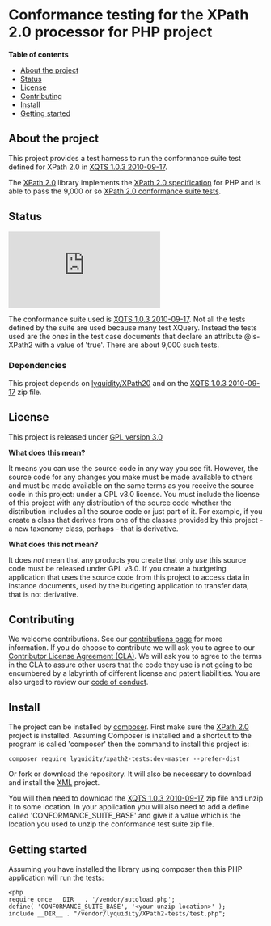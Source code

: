 # Conformance testing for the XPath 2.0 processor for PHP project

**Table of contents**
* [About the project](#about-the-project)
* [Status](#status)
* [License](#license)
* [Contributing](#contributing)
* [Install](#install)
* [Getting started](#getting-started)

## About the project

This project provides a test harness to run the conformance suite test defined for XPath 2.0 in [XQTS 1.0.3 2010-09-17](https://dev.w3.org/2006/xquery-test-suite/PublicPagesStagingArea/XQTS_1_0_3.zip).

The [XPath 2.0](https://github.com/bseddon/XPath20) library implements the [XPath 2.0 specification](https://www.w3.org/TR/xpath20/) for PHP and 
is able to pass the 9,000 or so [XPath 2.0 conformance suite tests](https://dev.w3.org/2006/xquery-test-suite/PublicPagesStagingArea/).

## Status

![XPath 2.0 conformance](https://www.xbrlquery.com/tests/status.php?test=conformance_xpath20&x=y "XPath 2.0 conformance suite tests")

The conformance suite used is [XQTS 1.0.3 2010-09-17](https://dev.w3.org/2006/xquery-test-suite/PublicPagesStagingArea/XQTS_1_0_3.zip).  Not
all the tests defined by the suite are used because many test XQuery.  Instead the tests used are the ones in the test case documents that
declare an attribute @is-XPath2 with a value of 'true'.  There are about 9,000 such tests.

### Dependencies

This project depends on [lyquidity/XPath20](https://github.com/bseddon/XPath20) and on 
the [XQTS 1.0.3 2010-09-17](https://dev.w3.org/2006/xquery-test-suite/PublicPagesStagingArea/XQTS_1_0_3.zip) zip file.

## License

This project is released under [GPL version 3.0](LICENCE)

**What does this mean?**

It means you can use the source code in any way you see fit.  However, the source code for any changes you make must be made available to others and must be made
available on the same terms as you receive the source code in this project: under a GPL v3.0 license.  You must include the license of this project with any
distribution of the source code whether the distribution includes all the source code or just part of it.  For example, if you create a class that derives 
from one of the classes provided by this project - a new taxonomy class, perhaps - that is derivative.

**What does this not mean?**

It does *not* mean that any products you create that only *use* this source code must be released under GPL v3.0.  If you create a budgeting application that uses
the source code from this project to access data in instance documents, used by the budgeting application to transfer data, that is not derivative. 

## Contributing

We welcome contributions.  See our [contributions page](https://gist.github.com/bseddon/cfe04753192087c82766bee583f519aa) for more information.  If you do choose
to contribute we will ask you to agree to our [Contributor License Agreement (CLA)](https://gist.github.com/bseddon/cfe04753192087c82766bee583f519aa).  We will 
ask you to agree to the terms in the CLA to assure other users that the code they use is not going to be encumbered by a labyrinth of different license and patent 
liabilities.  You are also urged to review our [code of conduct](CODE_OF_CONDUCT.md).

## Install

The project can be installed by [composer](https://getcomposer.org/).  First make sure the [XPath 2.0](https;//github.com/bseddon/XPath20) project is installed.
Assuming Composer is installed and a shortcut to the program is called 'composer' then the command to install this project is:

```
composer require lyquidity/xpath2-tests:dev-master --prefer-dist
```

Or fork or download the repository.  It will also be necessary to download and install the [XML](https://github.com/bseddon/XPath20) project.

You will then need to download the [XQTS 1.0.3 2010-09-17](https://dev.w3.org/2006/xquery-test-suite/PublicPagesStagingArea/XQTS_1_0_3.zip) zip file
and unzip it to some location.  In your application you will also need to add a define called 'CONFORMANCE_SUITE_BASE' and give it a value which is the
location you used to unzip the conformance test suite zip file.

## Getting started

Assuming you have installed the library using composer then this PHP application will run the tests:

```
<php
require_once __DIR__ . '/vendor/autoload.php';
define( 'CONFORMANCE_SUITE_BASE', '<your unzip location>' );
include __DIR__ . "/vendor/lyquidity/XPath2-tests/test.php";
```
